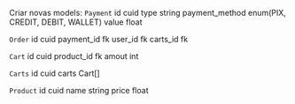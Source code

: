 Criar novas models:
`Payment`
id cuid
type string
payment_method enum(PIX, CREDIT, DEBIT, WALLET)
value float

`Order`
id cuid
payment_id fk
user_id fk
carts_id fk

`Cart`
id cuid
product_id fk
amout int

`Carts`
id cuid
carts Cart[]

`Product`
id cuid
name string
price float